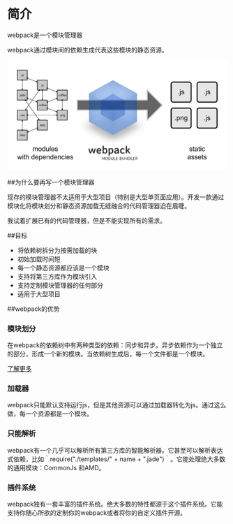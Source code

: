 # 简介

webpack是一个模块管理器

webpack通过模块间的依赖生成代表这些模块的静态资源。

<img src="./images/what-is-webpack.png">


##为什么要再写一个模块管理器

现存的模块管理器不太适用于大型项目（特别是大型单页面应用）。开发一款通过模块化将模块划分和静态资源加载无缝融合的代码管理器迫在眉睫。

我试着扩展已有的代码管理器，但是不能实现所有的需求。

##目标

* 将依赖树拆分为按需加载的块
* 初始加载时间短
* 每一个静态资源都应该是一个模块
* 支持将第三方库作为模块引入
* 支持定制模块管理器的任何部分
* 适用于大型项目

##webpack的优势

### 模块划分
  
在webpack的依赖树中有两种类型的依赖：同步和异步。异步依赖作为一个独立的部分，形成一个新的模块。当依赖树生成后，每一个文件都是一个模块。

<a href="http://webpack.github.io/docs/code-splitting.html">了解更多</a>

### 加载器

webpack只能默认支持运行js，但是其他资源可以通过加载器转化为js。通过这么做，每一个资源都是一个模块。

### 只能解析

webpack有一个几乎可以解析所有第三方库的智能解析器。它甚至可以解析表达式依赖，比如｀require("./templates/" + name + ".jade")｀。它能处理绝大多数的通用模块：CommonJs 和AMD。

### 插件系统

webpack独有一套丰富的插件系统。绝大多数的特性都源于这个插件系统。它能支持你随心所欲的定制你的webpack或者将你的自定义插件开源。




